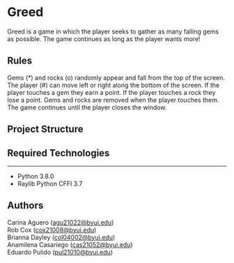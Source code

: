 # Greed

Greed is a game in which the player seeks to gather as many falling gems as possible. The game continues as long as the player wants more!

## Rules

Gems (*) and rocks (o) randomly appear and fall from the top of the screen.
The player (#) can move left or right along the bottom of the screen.
If the player touches a gem they earn a point.
If the player touches a rock they lose a point.
Gems and rocks are removed when the player touches them.
The game continues until the player closes the window.

## Project Structure





## Required Technologies
---
* Python 3.8.0
* Raylib Python CFFI 3.7

## Authors

Carina Aguero (agu21022@byui.edu)\
Rob Cox (cox21008@byui.edu)\
Brianna Dayley (col04002@byui.edu)\
Anamilena Casariego (cas21052@byui.edu)\
Eduardo Pulido (pul21010@byui.edu)